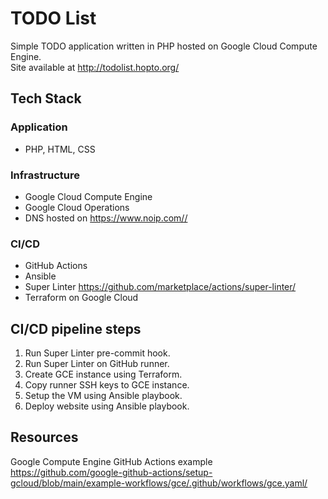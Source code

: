 # TODO List
Simple TODO application written in PHP hosted on Google Cloud Compute Engine. <br>
Site available at <http://todolist.hopto.org/>

## Tech Stack
### Application
* PHP, HTML, CSS
### Infrastructure
* Google Cloud Compute Engine
* Google Cloud Operations
* DNS hosted on <https://www.noip.com//>
### CI/CD
* GitHub Actions
* Ansible
* Super Linter <https://github.com/marketplace/actions/super-linter/>
* Terraform on Google Cloud

## CI/CD pipeline steps
1. Run Super Linter pre-commit hook.
2. Run Super Linter on GitHub runner.
3. Create GCE instance using Terraform.
4. Copy runner SSH keys to GCE instance.
5. Setup the VM using Ansible playbook.
6. Deploy website using Ansible playbook.

## Resources
Google Compute Engine GitHub Actions example
<https://github.com/google-github-actions/setup-gcloud/blob/main/example-workflows/gce/.github/workflows/gce.yaml/>